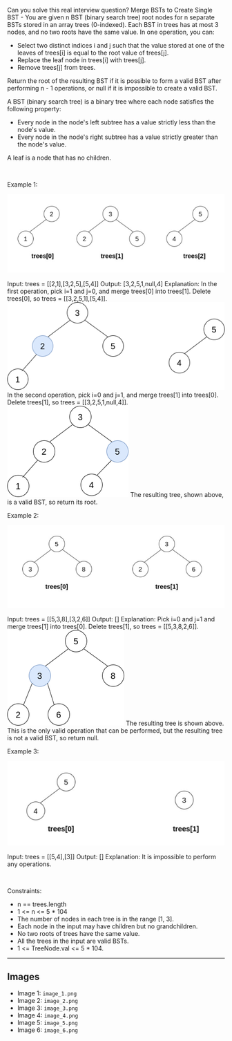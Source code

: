 Can you solve this real interview question? Merge BSTs to Create Single BST - You are given n BST (binary search tree) root nodes for n separate BSTs stored in an array trees (0-indexed). Each BST in trees has at most 3 nodes, and no two roots have the same value. In one operation, you can:

 * Select two distinct indices i and j such that the value stored at one of the leaves of trees[i] is equal to the root value of trees[j].
 * Replace the leaf node in trees[i] with trees[j].
 * Remove trees[j] from trees.

Return the root of the resulting BST if it is possible to form a valid BST after performing n - 1 operations, or null if it is impossible to create a valid BST.

A BST (binary search tree) is a binary tree where each node satisfies the following property:

 * Every node in the node's left subtree has a value strictly less than the node's value.
 * Every node in the node's right subtree has a value strictly greater than the node's value.

A leaf is a node that has no children.

 

Example 1:

![Example 1](./image_1.png)


Input: trees = [[2,1],[3,2,5],[5,4]]
Output: [3,2,5,1,null,4]
Explanation:
In the first operation, pick i=1 and j=0, and merge trees[0] into trees[1].
Delete trees[0], so trees = [[3,2,5,1],[5,4]].
![Example 2](./image_2.png)
In the second operation, pick i=0 and j=1, and merge trees[1] into trees[0].
Delete trees[1], so trees = [[3,2,5,1,null,4]].
![Example 3](./image_3.png)
The resulting tree, shown above, is a valid BST, so return its root.

Example 2:

![Example 4](./image_4.png)


Input: trees = [[5,3,8],[3,2,6]]
Output: []
Explanation:
Pick i=0 and j=1 and merge trees[1] into trees[0].
Delete trees[1], so trees = [[5,3,8,2,6]].
![Example 5](./image_5.png)
The resulting tree is shown above. This is the only valid operation that can be performed, but the resulting tree is not a valid BST, so return null.


Example 3:

![Example 6](./image_6.png)


Input: trees = [[5,4],[3]]
Output: []
Explanation: It is impossible to perform any operations.


 

Constraints:

 * n == trees.length
 * 1 <= n <= 5 * 104
 * The number of nodes in each tree is in the range [1, 3].
 * Each node in the input may have children but no grandchildren.
 * No two roots of trees have the same value.
 * All the trees in the input are valid BSTs.
 * 1 <= TreeNode.val <= 5 * 104.

---

## Images

- Image 1: `image_1.png`
- Image 2: `image_2.png`
- Image 3: `image_3.png`
- Image 4: `image_4.png`
- Image 5: `image_5.png`
- Image 6: `image_6.png`
